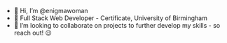 - 👋 Hi, I’m @enigmawoman
- 🌱 Full Stack Web Developer - Certificate, University of Birmingham
- 💞️ I’m looking to collaborate on projects to further develop my skills - so reach out! 😉

<!---
enigmawoman/enigmawoman is a ✨ special ✨ repository because its `README.md` (this file) appears on your GitHub profile.
You can click the Preview link to take a look at your changes.
--->
